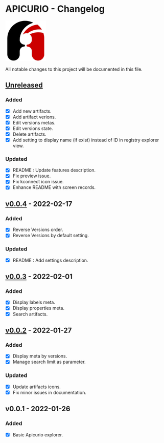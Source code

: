 # APICURIO - Changelog

![Apicurio](/resources/apicurio_icon.png)

All notable changes to this project will be documented in this file.

## [Unreleased]

### Added

- [x] Add new artifacts.
- [x] Add artifact verions.
- [x] Edit versions metas.
- [x] Edit versions state.
- [x] Delete artifacts.
- [x] Add setting to display name (if exist) instead of ID in registry explorer view.

### Updated

- [x] README : Update features description.
- [x] Fix preview issue.
- [x] Fix kconnect icon issue.
- [x] Enhance README with screen records.

## [v0.0.4] - 2022-02-17

### Added

- [x] Reverse Versions order.
- [x] Reverse Versions by default setting.

### Updated

- [x] README : Add settings description.

## [v0.0.3] - 2022-02-01

### Added

- [x] Display labels meta.
- [x] Display properties meta.
- [x] Search artifacts.

## [v0.0.2] - 2022-01-27

### Added

- [x] Display meta by versions.
- [x] Manage search limit as parameter.

### Updated

- [x] Update artifacts icons.
- [x] Fix minor issues in documentation.

## v0.0.1 - 2022-01-26

### Added

- [x] Basic Apicurio explorer.

[unreleased]: <https://github.com/jetmartin/apicurio/compare/v0.0.4...HEAD>
[v0.0.4]: <https://github.com/jetmartin/apicurio/compare/v0.0.3...v0.0.4>
[v0.0.3]: <https://github.com/jetmartin/apicurio/compare/v0.0.2...v0.0.3>
[v0.0.2]: <https://github.com/jetmartin/apicurio/compare/v0.0.1...v0.0.2>
